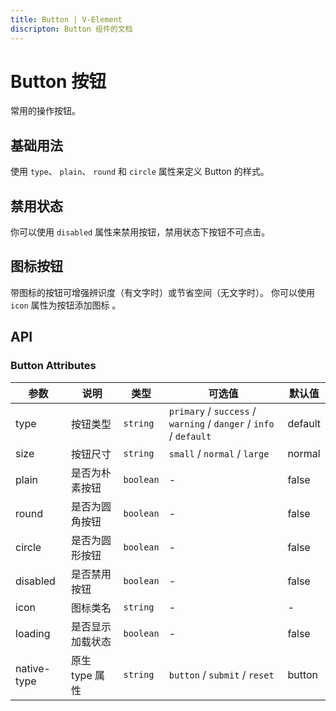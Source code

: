 ```yaml
---
title: Button | V-Element
discripton: Button 组件的文档
---
```


# Button 按钮
常用的操作按钮。

## 基础用法
使用 `type`、 `plain`、 `round` 和 `circle` 属性来定义 Button 的样式。

<preview path="../demo/Button/Basic.vue" title="基础用法" discripton="Button 组件的基础用法"></preview>

## 禁用状态
你可以使用 `disabled` 属性来禁用按钮，禁用状态下按钮不可点击。

<preview path="../demo/Button/Disabled.vue" title="禁用状态" discripton="禁用状态下按钮不可点击"></preview>

## 图标按钮
带图标的按钮可增强辨识度（有文字时）或节省空间（无文字时）。
你可以使用 `icon` 属性为按钮添加图标
。
<preview path="../demo/Button/IconButton.vue" title="图标按钮" discripton="带图标的按钮可增强辨识度（有文字时）或节省空间（无文字时）"></preview>




## API
### Button Attributes
| 参数 | 说明 | 类型 | 可选值 | 默认值 |
| --- | --- | --- | --- | --- |
| type | 按钮类型 | `string` | `primary` / `success` / `warning` / `danger` / `info` / `default`| default |
| size | 按钮尺寸 | `string` | `small` / `normal` / `large` | normal |
| plain | 是否为朴素按钮 | `boolean` | - | false |
| round | 是否为圆角按钮 | `boolean` | - | false |
| circle | 是否为圆形按钮 | `boolean` | - | false |
| disabled | 是否禁用按钮 | `boolean` | - | false |
| icon | 图标类名 | `string` | - | - |
| loading | 是否显示加载状态 | `boolean` | - | false |
| native-type | 原生 type 属性 | `string` | `button` / `submit` / `reset` | button |